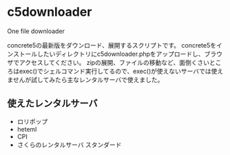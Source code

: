 # c5downloader

One file downloader

concrete5の最新版をダウンロード、展開するスクリプトです。
concrete5をインストールしたいディレクトリにc5downloader.phpをアップロードし、ブラウザでアクセスしてください。
zipの展開、ファイルの移動など、面倒くさいところはexec()でシェルコマンド実行してるので、exec()が使えないサーバでは使えませんが試してみたら主なレンタルサーバで使えました。

## 使えたレンタルサーバ

* ロリポップ
* heteml
* CPI
* さくらのレンタルサーバ スタンダード
 
